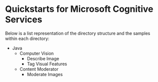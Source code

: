 # Quickstarts for Microsoft Cognitive Services

Below is a list representation of the directory structure and the samples within each directory:
- Java
    - Computer Vision
        - Describe Image
        - Tag Visual Features
    - Content Moderator
        - Moderate Images
